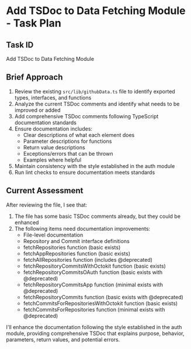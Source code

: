 # Add TSDoc to Data Fetching Module - Task Plan

## Task ID
Add TSDoc to Data Fetching Module

## Brief Approach
1. Review the existing `src/lib/githubData.ts` file to identify exported types, interfaces, and functions
2. Analyze the current TSDoc comments and identify what needs to be improved or added
3. Add comprehensive TSDoc comments following TypeScript documentation standards
4. Ensure documentation includes:
   - Clear descriptions of what each element does
   - Parameter descriptions for functions
   - Return value descriptions
   - Exceptions/errors that can be thrown
   - Examples where helpful
5. Maintain consistency with the style established in the auth module
6. Run lint checks to ensure documentation meets standards

## Current Assessment
After reviewing the file, I see that:

1. The file has some basic TSDoc comments already, but they could be enhanced
2. The following items need documentation improvements:
   - File-level documentation
   - Repository and Commit interface definitions
   - fetchRepositories function (basic exists)
   - fetchAppRepositories function (basic exists)
   - fetchAllRepositories function (includes @deprecated)
   - fetchRepositoryCommitsWithOctokit function (basic exists)
   - fetchRepositoryCommitsOAuth function (basic exists with @deprecated)
   - fetchRepositoryCommitsApp function (minimal exists with @deprecated)
   - fetchRepositoryCommits function (basic exists with @deprecated)
   - fetchCommitsForRepositoriesWithOctokit function (basic exists)
   - fetchCommitsForRepositories function (minimal exists with @deprecated)

I'll enhance the documentation following the style established in the auth module, providing comprehensive TSDoc that explains purpose, behavior, parameters, return values, and potential errors.